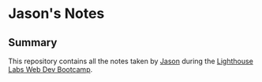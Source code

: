 # Jason's Notes
## Summary
This repository contains all the notes taken by [Jason](https://github.com/Jason-Wall) during the [Lighthouse Labs Web Dev Bootcamp](https://web.compass.lighthouselabs.ca/).